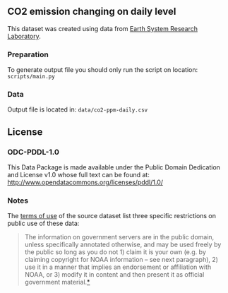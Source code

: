 ## CO2 emission changing on daily level

This dataset was created using data from [Earth System Research Laboratory](https://www.esrl.noaa.gov/).

### Preparation

To generate output file you should only run the script on location:
`scripts/main.py`

### Data
Output file is located in: `data/co2-ppm-daily.csv`


## License

### ODC-PDDL-1.0

This Data Package is made available under the Public Domain Dedication and License v1.0 whose full text can be found at: http://www.opendatacommons.org/licenses/pddl/1.0/

### Notes

The [terms of use][gmd] of the source dataset list three specific restrictions on public use of these data:

> The information on government servers are in the public domain, unless specifically annotated otherwise, and may be used freely by the public so long as you do not 1) claim it is your own (e.g. by claiming copyright for NOAA information – see next paragraph), 2) use it in a manner that implies an endorsement or affiliation with NOAA, or 3) modify it in content and then present it as official government material.[*][gmd]

[ccgg-trends]: http://www.esrl.noaa.gov/gmd/ccgg/trends/index.html
[gmd]: http://www.esrl.noaa.gov/gmd/about/disclaimer.html